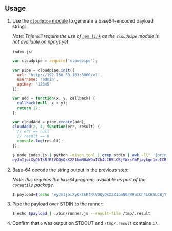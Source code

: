 ## Usage

1. Use the [`cloudpipe` module](https://github.com/cloudpipe/sdk-node) to generate a base64-encoded payload string:

    *Note: This will require the use of [`npm link`](https://docs.npmjs.com/cli/link) as the `cloudpipe` module is not available on [npmjs](https://www.npmjs.com/) yet*

    `index.js`:

    ```javascript
    var cloudpipe = require('cloudpipe');
    
    var pipe = cloudpipe.init({
      url: 'http://192.168.59.103:8000/v1',
      username: 'admin',
      apiKey: '12345'
    });
    
    var add = function(x, y, callback) {
      callback(null, x + y);
      return 17;
    };
    
    var cloudAdd = pipe.create(add);
    cloudAdd(2, 4, function(err, result) {
      // err == null
      // result == 6
      console.log(result);
    });
    ```
    
    ```bash
    $ node index.js | python -mjson.tool | grep stdin | awk -F\" '{print $4}'
    eyJmIjoiXyQkTkRfRlVOQyQkX2Z1bmN0aW9uICh4LCB5LCBjYWxsYmFjaykge1xuICBjYWxsYmFjayhudWxsLCB4ICsgeSk7XG4gIHJldHVybiAxNztcbn0iLCJvcHRpb25zIjp7fSwiYXJncyI6eyIwIjoyLCIxIjo0LCIyIjoiXyQkTkRfRlVOQyQkX2Z1bmN0aW9uIChlcnIsIHJlc3VsdCkge1xuICAvLyBlcnIgPT0gbnVsbFxuICAvLyByZXN1bHQgPT0gNlxuICBjb25zb2xlLmxvZyhyZXN1bHQpO1xufSJ9fQ==
    ```

2. Base-64 decode the string output in the previous step:

    *Note: this requires the `base64` program, available as part of the `coreutils` package.*

    ```bash
    $ payload=$(echo 'eyJmIjoiXyQkTkRfRlVOQyQkX2Z1bmN0aW9uICh4LCB5LCBjYWxsYmFjaykge1xuICBjYWxsYmFjayhudWxsLCB4ICsgeSk7XG4gIHJldHVybiAxNztcbn0iLCJvcHRpb25zIjp7fSwiYXJncyI6eyIwIjoyLCIxIjo0LCIyIjoiXyQkTkRfRlVOQyQkX2Z1bmN0aW9uIChlcnIsIHJlc3VsdCkge1xuICAvLyBlcnIgPT0gbnVsbFxuICAvLyByZXN1bHQgPT0gNlxuICBjb25zb2xlLmxvZyhyZXN1bHQpO1xufSJ9fQ==' | base64 --decode)
    ```

3. Pipe the payload over STDIN to the runner:

    ```bash
    $ echo $payload | ./bin/runner.js --result-file /tmp/.result
    ```

4. Confirm that `6` was output on STDOUT and `/tmp/.result` contains `17`.
